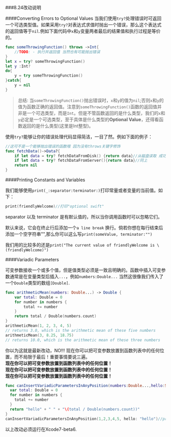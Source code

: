 ###8.24改动说明



####Converting Errors to Optional Values
当我们使用`try?`处理错误时可返回一个可选类型值。如果采用`try?`对表达式求值时抛出一个错误，那么这个表达式的返回值等于`nil`.例如下面代码中`x`和`y`变量两者最后的结果值和执行过程是等价的。


```swift
func someThrowingFunction() throws ->Int{
	//TODO: - 执行并返回值 当然也有可能抛出错误
}
let x = try? someThrowingFunction()
let y :Int?
do{
	y = try someThrowingFunction()
}catch{
	y = nil
}
```    

>总结: 当`someThrowingFunction()`抛出错误时，`x`和`y`的值为`nil`;否则`x`和`y`的值为函数正确的返回值。注意到`someThrowingFunction()`函数的返回值并非是一个可选类型，而是`Int`。但是不管函数返回的是什么类型，我们的`x`和`y`必定是一个可选类型，至于具体是什么类型的**Optional Value**，还得看函数返回的是什么类型(这里是Int整型)。

使用`try?`能够让你的错误处理代码显得简洁，一目了然。例如下面的例子：

```swift
//这可不是一个能够抛出错误的函数哦 因为没有throws关键字修饰
func fetchData()->Data?{
	if let data = try? fetchDataFromDisk() {return data}//从磁盘读取 成功data!=nil 所以返回data
	if let data = try? fetchDataFromServer(){return data}//同上
	return nil
}
```    


####Printing Constants and Variables

我们能够使用`print(_:separator:terminator:)`打印常量或者变量的当前值。如下：

```swift
print(friendlyWelcome)//打印"optional swift"
```

separator 以及 terminator 是有默认值的，所以当你调用函数时可以忽略它们。

默认来说，它会在终止行后添加一个`a line break` 换行。倘若你想在每行结束后添加一个空字符串"",那么你可以这么写`print(someValue, terminator:"")`

我们用的比较多的还是`print("The current value of friendlyWelcome is \(friendlyWelcome)")`


####Variadic Parameters 

可变参数接收一个或多个值，但是值类型必须是一致且明确的。函数中插入可变参数通常是在变量类型后插入`...`，例如`numbers:Double...` 当然这很像我们传入了一个`Double`类型的数组`[Double]`.


```swift
func arithmeticMean(numbers: Double...) -> Double {
    var total: Double = 0
    for number in numbers {
        total += number
    }
    return total / Double(numbers.count)
}
arithmeticMean(1, 2, 3, 4, 5)
// returns 3.0, which is the arithmetic mean of these five numbers
arithmeticMean(3, 8.25, 18.75)
// returns 10.0, which is the arithmetic mean of these three numbers
```


你以为这就是最新改动，NO!!! 现在你可以把可变参数放置到函数列表中的任何位置，而不局限于最后！重要事情要说三遍。    
**现在你可以把可变参数放置到函数列表中的任何位置！    	
现在你可以把可变参数放置到函数列表中的任何位置！    
现在你可以把可变参数放置到函数列表中的任何位置！**     


```swift
func canInsertVariadicParametersInAnyPosition(numbers:Double...,hello:String)->String{
  var total: Double = 0
  for number in numbers {
    total += number
  }
  return "hello" + " " + "\(total / Double(numbers.count))"
}
canInsertVariadicParametersInAnyPosition(1,2,3,4,5, hello: "hello")//print hello 3.0
```

以上改动必须运行在Xcode7-beta6.

